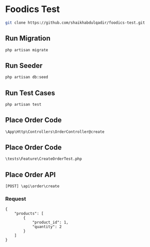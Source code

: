 # Foodics Test

```bash
git clone https://github.com/shaikhabdulqadir/foodics-test.git
```

## Run Migration
```bash
php artisan migrate
```

## Run Seeder
```bash
php artisan db:seed
```

## Run Test Cases
```bash
php artisan test
```

## Place Order Code
```bash
\App\Http\Controllers\OrderController@create
```

## Place Order Code
```bash
\tests\Feature\CreateOrderTest.php
```

## Place Order API
`[POST] \api\order\create`

### Request
    {
        "products": [
            {
                "product_id": 1,
                "quantity": 2
            }
        ]
    }